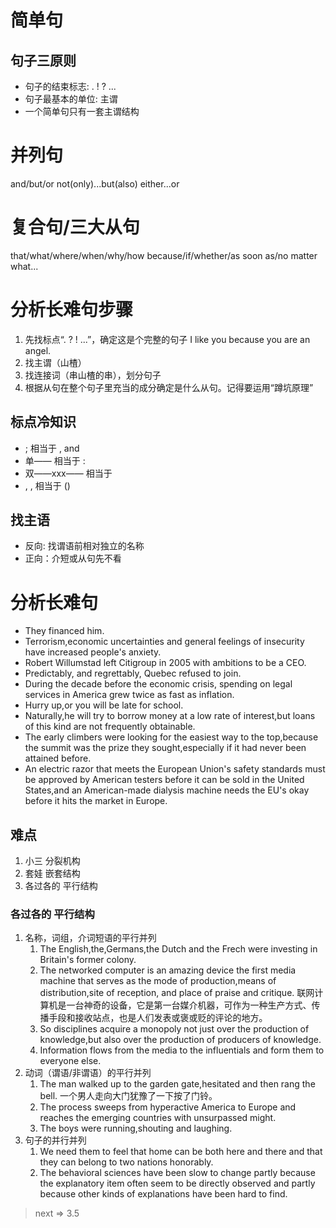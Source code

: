 # 简单句
## 句子三原则
* 句子的结束标志: . ! ? ... 
* 句子最基本的单位: 主谓
* 一个简单句只有一套主谓结构
# 并列句
and/but/or
not(only)...but(also)
either...or
# 复合句/三大从句
that/what/where/when/why/how
because/if/whether/as soon as/no matter what...
# 分析长难句步骤
1. 先找标点“. ? ! ...”，确定这是个完整的句子 I like you because you are an angel.
1. 找主谓（山楂）
1. 找连接词（串山楂的串），划分句子
1. 根据从句在整个句子里充当的成分确定是什么从句。记得要运用“蹲坑原理”

## 标点冷知识
*  ; 相当于 , and
* 单—— 相当于 :
* 双——xxx—— 相当于
*  , , 相当于 ()

## 找主语
* 反向: 找谓语前相对独立的名称
* 正向：介短或从句先不看

# 分析长难句
* They financed him.
* Terrorism,economic uncertainties and general feelings of insecurity have increased people's anxiety.
* Robert Willumstad left Citigroup in 2005 with ambitions to be a CEO.
* Predictably, and regrettably, Quebec refused to join.
* During the decade before the economic crisis, spending on legal services in America grew twice as fast as inflation.
* Hurry up,or you will be late for school.
* Naturally,he will try to borrow money at a low rate of interest,but loans of this kind are not frequently obtainable.
* The early climbers were looking for the easiest way to the top,because the summit was the prize they sought,especially if it had never been attained before.
* An electric razor that meets the European Union's safety standards must be approved by American testers before it can be sold in the United States,and an American-made dialysis machine needs the EU's okay before it hits the market in Europe.

## 难点
1. 小三 分裂机构
1. 套娃 嵌套结构
1. 各过各的 平行结构
### 各过各的 平行结构
1. 名称，词组，介词短语的平行并列
   1. The English,the,Germans,the Dutch and the Frech were investing in Britain's former colony.
   1. The networked computer is an amazing device the first media machine that serves as the mode of production,means of distribution,site of reception, and place of praise and critique.
      联网计算机是一台神奇的设备，它是第一台媒介机器，可作为一种生产方式、传播手段和接收站点，也是人们发表或褒或贬的评论的地方。
   1. So disciplines acquire a monopoly not just over the production of knowledge,but also over the production of producers of knowledge.
   1. Information flows from the media to the influentials and form them to everyone else.
1. 动词（谓语/非谓语）的平行并列
   1. The man walked up to the garden gate,hesitated and then rang the bell.
      一个男人走向大门犹豫了一下按了门铃。
   1. The process sweeps from hyperactive America to Europe and reaches the emerging countries with unsurpassed might.
   1. The boys were running,shouting and laughing.
1. 句子的并行并列
   1. We need them to feel that home can be both here and there and that they can belong to two nations honorably.
   1. The behavioral sciences have been slow to change partly because the explanatory item often seem to be directly observed and partly because other kinds of explanations have been hard to find.
> next => 3.5